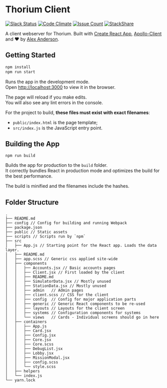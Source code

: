 # Thorium Client

[![Slack Status](https://slack.ralexanderson.com/badge.svg)](https://slack.ralexanderson.com)
[![Code Climate](https://codeclimate.com/github/Thorium-Sim/thorium-react/badges/gpa.svg)](https://codeclimate.com/github/Thorium-Sim/thorium-react)
[![Issue Count](https://codeclimate.com/github/Thorium-Sim/thorium-react/badges/issue_count.svg)](https://codeclimate.com/github/Thorium-Sim/thorium-react)
[![StackShare](https://img.shields.io/badge/tech-stack-0690fa.svg?style=flat)](https://stackshare.io/alexanderson1993/thorium)

A client webserver for Thorium. Built with [Create React App](https://github.com/facebookincubator/create-react-app), [Apollo-Client](http://www.apollodata.com/) and ❤ by [Alex Anderson](http://ralexanderson.com).

## Getting Started

```sh
npm install
npm run start
```

Runs the app in the development mode.<br>
Open [http://localhost:3000](http://localhost:3000) to view it in the browser.

The page will reload if you make edits.<br>
You will also see any lint errors in the console.

For the project to build, **these files must exist with exact filenames**:

* `public/index.html` is the page template;
* `src/index.js` is the JavaScript entry point.


## Building the App

```
npm run build
```

Builds the app for production to the `build` folder.<br>
It correctly bundles React in production mode and optimizes the build for the best performance.

The build is minified and the filenames include the hashes.

## Folder Structure

```
.
├── README.md
├── config // Config for building and running Webpack
├── package.json
├── public // Static assets
├── scripts // Scripts run by `npm`
├── src
│   ├── App.js // Starting point for the React app. Loads the data layer.
│   ├── README.md
│   ├── app.scss // Generic css applied site-wide
│   ├── components
│   │   ├── Accounts.jsx // Basic accounts pages
│   │   ├── Client.jsx // First loaded by the client
│   │   ├── README.md
│   │   ├── SimulatorData.jsx // Mostly unused
│   │   ├── StationData.jsx // Mostly unused 
│   │   ├── admin   // Admin pages
│   │   ├── client.scss // CSS for the client
│   │   ├── config  // Config for major application parts
│   │   ├── generic // Generic React components to be re-used
│   │   ├── layouts // Layouts for the client screen
│   │   ├── systems // Configuration components for systems
│   │   └── views   // Cards - Individual screens should go in here
│   ├── containers
│   │   ├── App.js
│   │   ├── Card.jsx
│   │   ├── Config.jsx
│   │   ├── Core.jsx
│   │   ├── Core.scss
│   │   ├── DebugList.jsx
│   │   ├── Lobby.jsx
│   │   ├── MissionModal.jsx
│   │   ├── config.scss
│   │   └── style.scss
│   ├── helpers
│   └── index.js
└── yarn.lock
```
